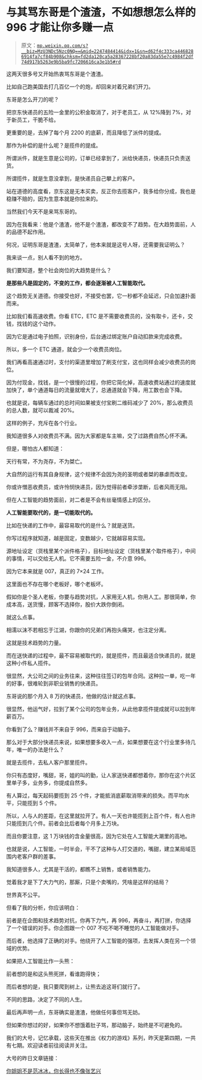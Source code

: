 # 与其骂东哥是个渣渣，不如想想怎么样的 996 才能让你多赚一点

> 原文：[`mp.weixin.qq.com/s?__biz=MzU3NDc5Nzc0NQ==&mid=2247484414&idx=1&sn=d62f4c333ca4468286914fa7cf84b908&chksm=fd2da120ca5a28367228bf20a83da55e7c4984f2df74d917b5263e9b5ba9fc7206616ca3e1b5#rd`](http://mp.weixin.qq.com/s?__biz=MzU3NDc5Nzc0NQ==&mid=2247484414&idx=1&sn=d62f4c333ca4468286914fa7cf84b908&chksm=fd2da120ca5a28367228bf20a83da55e7c4984f2df74d917b5263e9b5ba9fc7206616ca3e1b5#rd)

这两天很多号又开始热衷骂东哥是个渣渣。

比如自己跑美国去打几百亿一个的炮，却回来对着兄弟们开刀。

东哥是怎么开刀的呢？

把京东快递员的五险一金里的公积金取消了，对于老员工，从 12%降到 7%，对于新员工，干脆不给。

更重要的是，去掉了每个月 2200 的底薪，而且降低了派件的提成。

那作为补偿的是什么呢？是揽件的提成。

所谓派件，就是生意是公司的，订单已经拿到了，派给快递员，快递员只负责送货。

所谓揽件，就是生意没拿到，是快递员自己攀上的客户。

站在道德的高度看，京东这是无本买卖，反正你去揽客户，我多给你分成，我也是稳赚不赔的，因为生意本就是你拉来的。

当然我们今天不是来骂东哥的。

因为在我看来：他是个渣渣，他不是个渣渣，都改变不了趋势。在大趋势面前，人的品德不起作用。

何况，证明东哥是渣渣，太简单了，他本来就是这号人呀，还需要我证明么？

我来谈一点，别人看不到的地方。

我们要知道，整个社会岗位的大趋势是什么？

**是那些凡是固定的，不变的工作，都会逐渐被人工智能取代。**

这个趋势无关道德。你接受也好，不接受也罢，它一秒都不会延迟，只会加速扑面而来。

比如我们看高速收费。你看 ETC，ETC 是不需要收费员的，没有取卡，还卡，交钱，找钱的这个动作。

因为它是通过电子拍照，识别身份，后台通过绑定账户自动扣款来完成收费。

所以，多一个 ETC 通道，就会少一个收费员岗位。

我们再看高速通过时，支付的渠道里增加了刷支付宝，这也同样会减少收费员的岗位。

因为付现金，找钱，是一个很慢的过程，你把它简化掉，高速收费站通过的速度就加快了，单个通道每日的流量就增大了，总通道就会下降，用工数也会下降。

也就是说，每辆车通过的总时间如果被支付宝刷二维码减少了 20%，那么收费员的总人数，就可以裁减 20%。

这样的例子，充斥在各个行业。

我知道很多人对收费员不满。因为大家都是车主嘛，交了过路费自然心怀不满。

但是，哪怕古人都知道：

天行有常，不为尧存，不为桀亡。

大自然的运行有其自身规律，这个规律不会因为尧的圣明或者桀的暴虐而改变。

你或许憎恶收费员，或许怜悯快递员，因为觉得前者牵涉垄断，后者风雨无阻。

但在人工智能的趋势面前，对二者是不会有丝毫情感上的区分。

**人工智能要取代的，是一切能取代的。**

比如在快递的工作中，最容易取代的是什么？就是送货。

你写过程序就知道，越是固定，变数越少，它就越容易实现。

源地址设定（货栈里某个派件格子），目标地址设定（货栈里某个取件格子），中间的事情，可以交给无人机。它不需要五险一金，不介意 996。

因为它本来就是 007，真正的 7×24 工作。

这里面也不存在哪个老板好，哪个老板坏。

假如你是个圣人老板，你要与趋势对抗，人家用无人机，你用人工。那很简单，你成本高，送货慢，顾客不选择你，股价大跌你倒闭。

就这么点事。

相濡以沫不若相忘于江湖，你跟你的兄弟们再抱头痛哭，也注定分离。

这就是技术趋势的力量。

而在送快递的过程中，最不容易被取代的，就是揽件，而且最适合快递员的，就是这种小件私人揽件。

很显然，大公司之间的业务往来，这种往往签订的包年合同。这种拉一单，吃一年的好事，很难轮到非职业销售的快递员。

东哥说的那个月入 8 万的快递员，他做的估计就这点事。

很显然，他运气好，拉到了某个公司的包年业务，从此他拿揽件提成就可以拉到年薪百万。

你看到了么？赚钱并不来自于 996，而来自于动脑子。

那么对于大部分快递员来说，如果想要多收入一点，如果想要在这个行业里多待几年，唯一的办法是什么？

就是去揽件，去私人客户那里揽件。

你只有态度好，嘴甜，哥，姐的叫的勤，让人家送快递都想着你，那你在这个片区里单子多，业务多，你提成自然多。

有人算过，每天起码要揽到 25 个件，才能抵消底薪取消带来的损失。而平均水平，只能揽到 5 个件。

所以，人与人的差距，在这里就拉开了。有人一天也许能揽到上百个件，有人也许只能揽到几个件。前者会比后者每个月多上万块。

而且你要注意，这 1 万块钱的含金量很高，因为它处在人工智能大潮里的高地。

也就是说，人工智能，一时半会，干不了这种与人打交道的，嘴甜，建立某局域范围内老客户群的差事。

我知道很多人，尤其是干活的，都瞧不上销售，或者销售能力。

觉着我才是下了大力气的，那厮，只是个卖嘴的，凭啥是这样的结局？

世界真不公平。

但看了我的分析，你应该明白：

前者是在企图和技术趋势对抗，你再下力气，再 996，再奋斗，再打拼，你选择了一个错误的对手。你企图跟一个 007 不吃不喝不睡觉的人工智能做对手。

而后者，他选择了正确的对手。他绕开了人工智能的强项，去发挥人类在另一个领域的优势。

如果把人工智能比作一头熊：

前者想的是和这头熊死拼，看谁跑得快；

而后者想的是，我只要爬到树上，让熊去追这哥们就行了。

不同的思路，决定了不同的人生。

最后再声明一点，东哥确实是渣渣，他做任何事但骂无妨。

但如果你想过的好，如果你不想饿着肚子骂，那动脑子，始终是不可避免的。

我们的大号，记忆承载，这些天在推出《权力的游戏》系列，昨天是第四期，一共有七期。欢迎读者前往阅读并关注。

大号的昨日文章链接：

[你姐姐不是范冰冰，你长得也不像张艺兴](https://mp.weixin.qq.com/s?__biz=MzU0MjYwNDU2Mw==&mid=2247486203&idx=1&sn=5288fdca493a43ba60d6382e1e1070f6&chksm=fb196687cc6eef9176a54f030c761ebd2cc29dfb723bf098550b8d7cd139c2496cd6410fd276&token=1123862562&lang=zh_CN&scene=21#wechat_redirect)